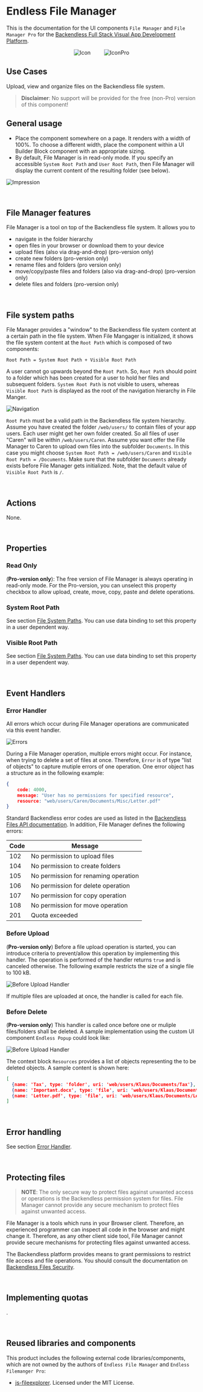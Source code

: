 # Endless File Manager

This is the documentation for the UI components ``File Manager`` and ``File Manager Pro`` for the [Backendless Full Stack Visual App Development Platform](https://backendless.com).

<center>

![Icon](./assets/IconFilemanager.jpg) &nbsp; &nbsp; &nbsp; &nbsp;
![IconPro](./assets/IconFilemanagerPro.jpg)

</center>

## Use Cases
Upload, view and organize files on the Backendless file system.

>**Disclaimer**: No support will be provided for the free (non-Pro) version of this component!

## General usage
- Place the component somewhere on a page.  It renders with a width of 100%. To choose a different width, place the component within a UI Builder Block component with an appropriate sizing.
- By default, File Manager is in read-only mode. If you specify an accessible ``System Root Path`` and ``User Root Path``, then File Manager will display the current content of the resulting folder (see below).

![Impression](./assets/Impression.png)

<br>

## File Manager features
File Manager is a tool on top of the Backendless file system. It allows you to 
- navigate in the folder hierarchy
- open files in your browser or download them to your device
- upload files (also via drag-and-drop) (pro-version only)
- create new folders (pro-version only)
- rename files and folders (pro version only)
- move/copy/paste files and folders (also via drag-and-drop) (pro-version only)
- delete files and folders (pro-version only)

<br>

## File system paths
File Manager provides a "window" to the Backendless file system content at a certain path in the file system. When File Mangager is initialized, it shows the file system content at the ``Root Path`` which is composed of two components:
```
Root Path = System Root Path + Visible Root Path
```
A user cannot go upwards beyond the ``Root Path``. So, ``Root Path`` should point to a folder which has been created for a user to hold her files and subsequent folders. ``System Root Path`` is not visible to users, whereas ``Visible Root Path`` is displayed as the root of the navigation hierarchy in File Manger.

![Navigation](./assets/Navigation.png)

``Root Path`` must be a valid path in the Backendless file system hierarchy. Assume you have created the folder ``/web/users/`` to contain files of your app users. Each user might get her own folder created. So all files of user "Caren" will be within ``/web/users/Caren``. Assume you want offer the File Manager to Caren to upload own files into the subfolder ``Documents``. In this case you might choose ``System Root Path = /web/users/Caren`` and ``Visible Root Path = /Documents``. Make sure that the subfolder ``Documents`` already exists before File Manager gets initialized. Note, that the default value of ``Visible Root Path`` is ``/``.

<br>

## Actions
None.

<br>

## Properties

### Read Only
(**Pro-version only**): The free version of File Manager is always operating in read-only mode. For the Pro-version, you can unselect this property checkbox to allow upload, create, move, copy, paste and delete operations.

### System Root Path
See section [File System Paths](#file-system-paths). You can use data binding to set this property in a user dependent way.

### Visible Root Path
See section [File System Paths](#file-system-paths). You can use data binding to set this property in a user dependent way.

<br>

## Event Handlers

### Error Handler
All errors which occur during File Manager operations are communicated via this event handler.

![Errors](./assets/Errors.png)

During a File Manager  operation, multiple errors might occur. For instance, when trying to delete a set of files at once. Therefore, ``Error`` is of type "list of objects" to capture mutiple errors of one operation. One error object has a structure as in the following example:
```json
{
    code: 4000,
    message: "User has no permissions for specified resource",
    resource: "web/users/Caren/Documents/Misc/Letter.pdf"
}
```
Standard Backendless error codes are used as listed in the [Backendless Files API documentation](https://backendless.com/docs/js/files_overview.html). In addition, File Manager defines the following errors:

| Code  |  Message                            |
| ----- | ----------------------------------- |
| 102   | No permission to upload files |
| 104   | No permission to create folders |
| 105   | No permission for renaming operation |
| 106   | No permission for delete operation |
| 107   | No permission for copy operation |
| 108   | No permission for move operation |
| 201   | Quota exceeded |

### Before Upload
(**Pro-version only**) 
Before a file upload operation is started, you can introduce criteria to prevent/allow this operation by implementing this handler. The operation is performed of the handler returns ``true`` and is canceled otherwise. The following example restricts the size of a single file to 100 kB.

![Before Upload Handler](./assets/BeforeUpload.png)

If multiple files are uploaded at once, the handler is called for each file.

### Before Delete
(**Pro-version only**) 
This handler is called once before one or muliple files/folders shall be deleted. A sample implementation using the custom UI component ``Endless Popup`` could look like: 

![Before Upload Handler](./assets/BeforeDelete.png)

The context block ``Resources`` provides a list of objects representing the to be deleted objects. A sample content is shown here:
```json
[ 
  {name: 'Tax', type: 'folder', uri: 'web/users/Klaus/Documents/Tax'},
  {name: 'Important.docx', type: 'file', uri: 'web/users/Klaus/Documents/Important.docx'}, 
  {name: 'Letter.pdf', type: 'file', uri: 'web/users/Klaus/Documents/Letter.pdf'}
]
```

<br>

## Error handling
See section [Error Handler](#error-handler).

<br>

## Protecting files

> **NOTE**: The only secure way to protect files against unwanted access or operations is the Backendless permission system for files. File Manager cannot provide any secure mechanism to protect files against unwanted access.

File Manager is a tools which runs in your Browser client. Therefore, an experienced programmer can inspect all code in the browser and might change it. Therefore, as any other client side tool, File Manager cannot provide secure mechanisms for protecting files against unwanted access.

The Backendless platform provides means to grant permissions to restrict file access and file operations. You should consult the documentation on [Backendless Files Security](https://backendless.com/docs/rest/files_files_security.html). 

<br>

## Implementing quotas
.

<br>


## Reused libraries and components
This product includes the following external code libraries/components, which are not owned by the authors of ``Endless File Manager`` and ``Endless Filemanger Pro``:

- [js-fileexplorer](https://github.com/cubiclesoft/js-fileexplorer). Licensed under the MIT License.
